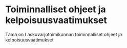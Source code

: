 Toiminnalliset ohjeet ja kelpoisuusvaatimukset
=======

Tämä on Laskuvarjotoimikunnan toiminnalliset ohjeet ja kelpoisuusvaatimukset